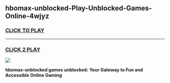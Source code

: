 
## hbomax-unblocked-Play-Unblocked-Games-Online-4wjyz
<h3>
<a href="https://premium76.site?title=hbomax-unblocked&ref=25A">CLICK TO PLAY</a></h3>
<hr>

<h3>
<a href="https://premium76.site?title=hbomax-unblocked&ref=25A">CLICK 2 PLAY</a>
  
</h3>

<a href="https://premium76.site?title=hbomax-unblocked&ref=25A"><img src="https://clearcache.store/games.png"></a>


**hbomax-unblocked games unblocked: Your Gateway to Fun and Accessible Online Gaming**
